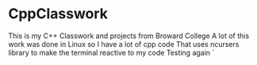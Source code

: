 # CppClasswork
This is my C++ Classwork and projects from Broward College
A lot of this work was done in Linux so I have a lot of cpp code 
That uses ncursers library to make the terminal reactive to my code
Testing again
`

